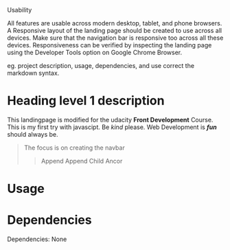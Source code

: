 Usability

All features are usable across modern desktop, tablet, and phone browsers.
A Responsive layout of the landing page should be created to use across all devices.
Make sure that the navigation bar is responsive too across all these devices.
Responsiveness can be verified by inspecting the landing page using the Developer Tools option on Google Chrome Browser.


eg. project description, usage, dependencies, and use correct the markdown syntax.

# Heading level 1 description

This landingpage is modified for the udacity **Front Development** Course.
This is my first try with javascipt. Be *kind* please. Web Development is ***fun*** should always be. 
> The focus is on creating the navbar 
>> Append 
>> Append Child 
>> Ancor

# Usage

# Dependencies
Dependencies: None


